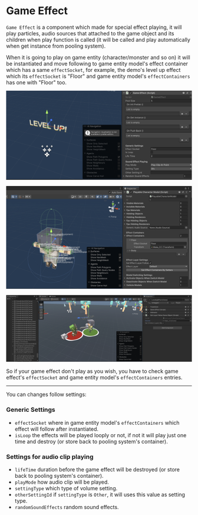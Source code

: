 # Game Effect

`Game Effect` is a component which made for special effect playing, it will play particles, audio sources that attached to the game object and its children 
when play function is called (it will be called and play automatically when get instance from pooling system).

When it is going to play on game entity (character/monster and so on)
it will be instantiated and move following to game entity model's effect container which has a same `effectSocket`, 
for example, the demo's level up effect which its `effectSocket` is "Floor" and game entity model's `effectContainers` has one with "Floor" too.

![](../images/177/1.png)

![](../images/177/2.png)

![](../images/177/3.png)

So if your game effect don't play as you wish, you have to check game effect's `effectSocket` and game entity model's `effectContainers` entries.

* * *

You can changes follow settings:

### Generic Settings
- `effectSocket` where in game entity model's `effectContainers` which effect will follow after instantiated.
- `isLoop` the effects will be played looply or not, if not it will play just one time and destroy (or store back to pooling system's container).

### Settings for audio clip playing
- `lifeTime` duration before the game effect will be destroyed (or store back to pooling system's container).
- `playMode` how audio clip will be played.
- `settingType` which type of volume setting.
- `otherSettingId` if `settingType` is `Other`, it will uses this value as setting type.
- `randomSoundEffects` random sound effects.